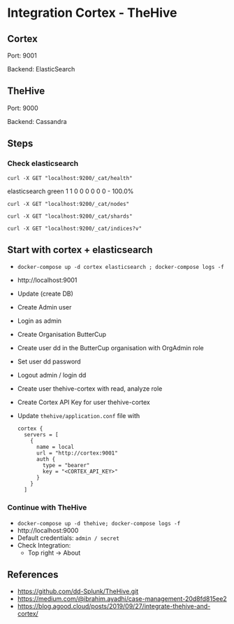 # Integration Cortex - TheHive

## Cortex

Port: 9001

Backend: ElasticSearch

## TheHive

Port: 9000

Backend: Cassandra

## Steps

### Check elasticsearch

```
curl -X GET "localhost:9200/_cat/health"
```

<timestamp> elasticsearch green 1 1 0 0 0 0 0 0 - 100.0%

```
curl -X GET "localhost:9200/_cat/nodes"
```

```
curl -X GET "localhost:9200/_cat/shards"
```

```
curl -X GET "localhost:9200/_cat/indices?v"
```

## Start with cortex + elasticsearch

- `docker-compose up -d cortex elasticsearch ; docker-compose logs -f`

- http://localhost:9001

- Update (create DB)

- Create Admin user

- Login as admin

- Create Organisation ButterCup

- Create user dd in the ButterCup organisation with OrgAdmin role

- Set user dd password

- Logout admin / login dd

- Create user thehive-cortex with read, analyze role

- Create Cortex API Key for user thehive-cortex

- Update `thehive/application.conf` file with  

  ```
  cortex {
    servers = [
      {
        name = local
        url = "http://cortex:9001"
        auth {
          type = "bearer"
          key = "<CORTEX_API_KEY>"
        }
      }
    ]
  ```

### Continue with TheHive

- `docker-compose up -d thehive; docker-compose logs -f`
- http://localhost:9000
- Default credentials: `admin / secret` 
- Check Integration:
  - Top right -> About

## References

- https://github.com/dd-Splunk/TheHive.git
- https://medium.com/@ibrahim.ayadhi/case-management-20d8fd815ee2
- https://blog.agood.cloud/posts/2019/09/27/integrate-thehive-and-cortex/


